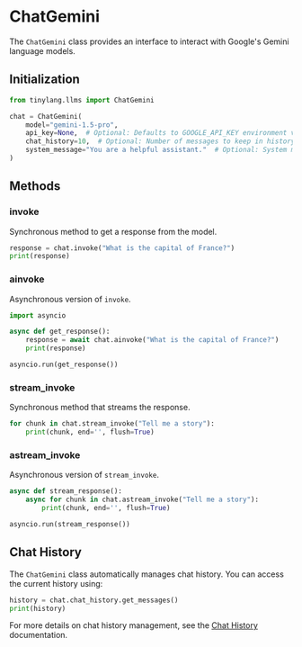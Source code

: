 # ChatGemini

The `ChatGemini` class provides an interface to interact with Google's Gemini language models.

## Initialization

```python
from tinylang.llms import ChatGemini

chat = ChatGemini(
    model="gemini-1.5-pro",
    api_key=None,  # Optional: Defaults to GOOGLE_API_KEY environment variable
    chat_history=10,  # Optional: Number of messages to keep in history
    system_message="You are a helpful assistant."  # Optional: System message for the conversation
)
```

## Methods

### invoke

Synchronous method to get a response from the model.

```python
response = chat.invoke("What is the capital of France?")
print(response)
```

### ainvoke

Asynchronous version of `invoke`.

```python
import asyncio

async def get_response():
    response = await chat.ainvoke("What is the capital of France?")
    print(response)

asyncio.run(get_response())
```

### stream_invoke

Synchronous method that streams the response.

```python
for chunk in chat.stream_invoke("Tell me a story"):
    print(chunk, end='', flush=True)
```

### astream_invoke

Asynchronous version of `stream_invoke`.

```python
async def stream_response():
    async for chunk in chat.astream_invoke("Tell me a story"):
        print(chunk, end='', flush=True)

asyncio.run(stream_response())
```

## Chat History

The `ChatGemini` class automatically manages chat history. You can access the current history using:

```python
history = chat.chat_history.get_messages()
print(history)
```

For more details on chat history management, see the [Chat History](chat_history.md) documentation.

